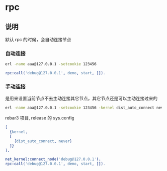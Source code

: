 # rpc

## 说明

默认 rpc 的时候，会自动连接节点

### 自动连接

```sh
erl -name aaa@127.0.0.1 -setcookie 123456
```

```erlang
rpc:call('debug@127.0.0.1', demo, start, []).
```

### 手动连接

是用来设置当前节点不去主动连接其它节点，其它节点还是可以主动连接过来的

```sh
erl -name aaa@127.0.0.1 -setcookie 123456 -kernel dist_auto_connect never
```

rebar3 项目, release 的 sys.config

```erlang
[
  {kernel,
  [
    {dist_auto_connect, never}
  ]}
].
```

```erlang
net_kernel:connect_node('debug@127.0.0.1').
rpc:call('debug@127.0.0.1', demo, start, []).
```
